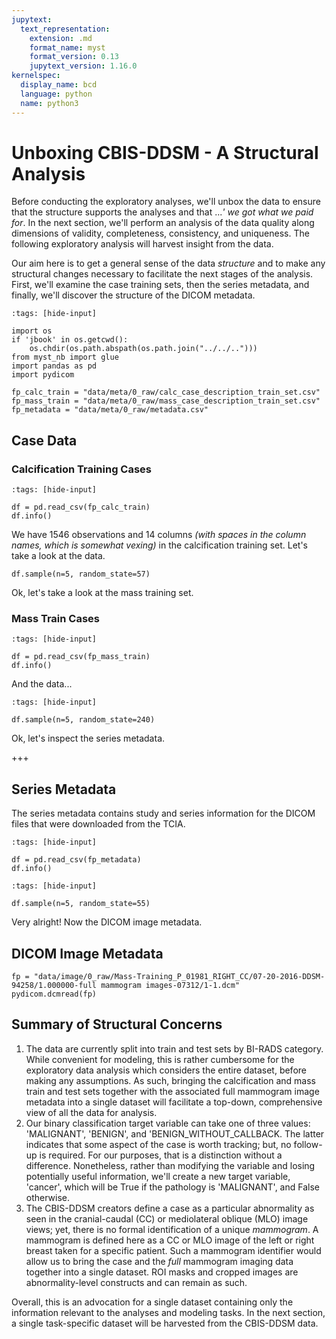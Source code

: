 ```yaml
---
jupytext:
  text_representation:
    extension: .md
    format_name: myst
    format_version: 0.13
    jupytext_version: 1.16.0
kernelspec:
  display_name: bcd
  language: python
  name: python3
---
```


# Unboxing CBIS-DDSM - A Structural Analysis

Before conducting the exploratory analyses, we'll unbox the data to ensure that the structure supports the analyses and that ...*' we got what we paid for*. In the next section, we'll perform an analysis of the data quality along dimensions of validity, completeness, consistency, and uniqueness. The following exploratory analysis will harvest insight from the data. 

Our aim here is to get a general sense of the data *structure* and to make any structural changes necessary to facilitate the next stages of the analysis. First, we'll examine the case training sets, then the series metadata, and finally, we'll discover the structure of the DICOM metadata.

```{code-cell} ipython3
:tags: [hide-input]

import os
if 'jbook' in os.getcwd():
    os.chdir(os.path.abspath(os.path.join("../../..")))
from myst_nb import glue
import pandas as pd
import pydicom

fp_calc_train = "data/meta/0_raw/calc_case_description_train_set.csv"
fp_mass_train = "data/meta/0_raw/mass_case_description_train_set.csv"
fp_metadata = "data/meta/0_raw/metadata.csv"
```

## Case Data

### Calcification Training Cases

```{code-cell} ipython3
:tags: [hide-input]

df = pd.read_csv(fp_calc_train)
df.info()
```

We have 1546 observations and 14 columns *(with spaces in the column names, which is somewhat vexing)* in the calcification training set. Let's take a look at the data.

```{code-cell} ipython3
df.sample(n=5, random_state=57)
```

Ok, let's take a look at the mass training set.

### Mass Train Cases

```{code-cell} ipython3
:tags: [hide-input]

df = pd.read_csv(fp_mass_train)
df.info()
```

And the data...

```{code-cell} ipython3
:tags: [hide-input]

df.sample(n=5, random_state=240)
```

Ok, let's inspect the series metadata.

+++

## Series Metadata

The series metadata contains study and series information for the DICOM files that were downloaded from the TCIA.

```{code-cell} ipython3
:tags: [hide-input]

df = pd.read_csv(fp_metadata)
df.info()
```

```{code-cell} ipython3
:tags: [hide-input]

df.sample(n=5, random_state=55)
```

Very alright! Now the DICOM image metadata.

## DICOM Image Metadata

```{code-cell} ipython3
fp = "data/image/0_raw/Mass-Training_P_01981_RIGHT_CC/07-20-2016-DDSM-94258/1.000000-full mammogram images-07312/1-1.dcm"
pydicom.dcmread(fp)
```

## Summary of Structural Concerns

1. The data are currently split into train and test sets by BI-RADS category. While convenient for modeling, this is rather cumbersome for the exploratory data analysis which considers the entire dataset, before making any assumptions. As such, bringing the calcification and mass train and test sets together with the associated full mammogram image metadata into a single dataset will facilitate a top-down, comprehensive view of all the data for analysis.
2. Our binary classification target variable can take one of three values: 'MALIGNANT', 'BENIGN', and 'BENIGN_WITHOUT_CALLBACK. The latter indicates that some aspect of the case is worth tracking; but, no follow-up is required. For our purposes, that is a distinction without a difference. Nonetheless, rather than modifying the variable and losing potentially useful information, we'll create a new target variable, 'cancer', which will be True if the pathology is 'MALIGNANT', and False otherwise.
3. The CBIS-DDSM creators define a case as a particular abnormality as seen in the cranial-caudal (CC) or mediolateral oblique (MLO) image views; yet, there is no formal identification of a unique *mammogram*. A mammogram is defined here as a CC or MLO image of the left or right breast taken for a specific patient. Such a mammogram identifier would allow us to bring the case and the *full* mammogram imaging data together into a single dataset. ROI masks and cropped images are abnormality-level constructs and can remain as such.

Overall, this is an advocation for a single dataset containing only the information relevant to the analyses and modeling tasks. In the next section, a single task-specific dataset will be harvested from the CBIS-DDSM data.
